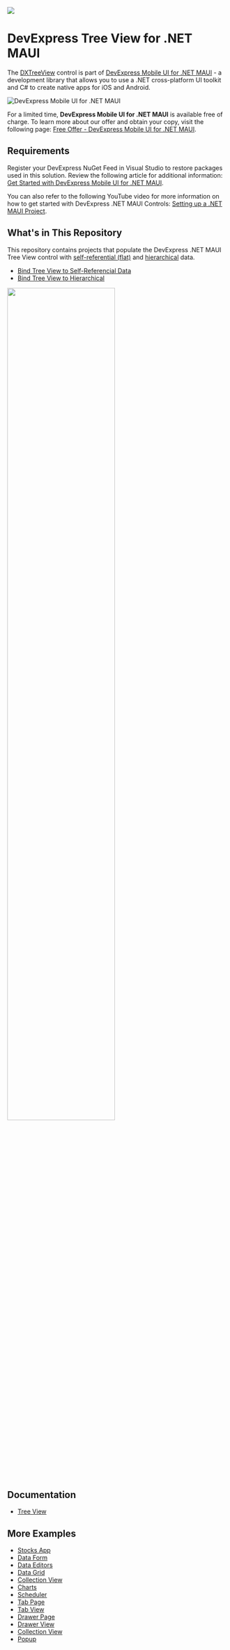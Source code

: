 <!-- default badges list -->
[![](https://img.shields.io/badge/📖_How_to_use_DevExpress_Examples-e9f6fc?style=flat-square)](https://docs.devexpress.com/GeneralInformation/403183)
<!-- default badges end -->

# DevExpress Tree View for .NET MAUI

The [DXTreeView](https://docs.devexpress.com/MAUI/DevExpress.Maui.TreeView.DXTreeView) control is part of [DevExpress Mobile UI for .NET MAUI](https://www.devexpress.com/maui/) - a development library that allows you to use a .NET cross-platform UI toolkit and C# to create native apps for iOS and Android.

![DevExpress Mobile UI for .NET MAUI](./img/maui.png)

For a limited time, **DevExpress Mobile UI for .NET MAUI** is available free of charge. To learn more about our offer and obtain your copy, visit the following page: [Free Offer - DevExpress Mobile UI for .NET MAUI](https://www.devexpress.com/xamarin-free).

## Requirements

Register your DevExpress NuGet Feed in Visual Studio to restore packages used in this solution. Review the following article for additional information: [Get Started with DevExpress Mobile UI for .NET MAUI](https://docs.devexpress.com/MAUI/403249/get-started). 

You can also refer to the following YouTube video for more information on how to get started with DevExpress .NET MAUI Controls: [Setting up a .NET MAUI Project](https://www.youtube.com/watch?v=juJvl5UicIQ).

## What's in This Repository

This repository contains projects that populate the DevExpress .NET MAUI Tree View control with [self-referential (flat)](https://docs.devexpress.com/MAUI/404899/tree-view/display-hierarchical-data#self-referential-data-structure) and [hierarchical](https://docs.devexpress.com/MAUI/404899/tree-view/display-hierarchical-data#hierarchical-data-structure) data.

* [Bind Tree View to Self-Referencial Data](/CS/TreeViewWithSelfReferenceData/)
* [Bind Tree View to Hierarchical](/CS/TreeViewWithHierarchicalData/)

<img src="./img/tree-view.png" width="70%">

## Documentation

- [Tree View](https://docs.devexpress.com/MAUI/404896/tree-view)

## More Examples

* [Stocks App](https://github.com/DevExpress-Examples/maui-stocks-mini)
* [Data Form](https://github.com/DevExpress-Examples/maui-data-form-get-started)
* [Data Editors](https://github.com/DevExpress-Examples/maui-editors-get-started)
* [Data Grid](https://github.com/DevExpress-Examples/maui-data-grid)
* [Collection View](https://github.com/DevExpress-Examples/maui-collection-view)
* [Charts](https://github.com/DevExpress-Examples/maui-charts)
* [Scheduler](https://github.com/DevExpress-Examples/maui-scheduler-get-started)
* [Tab Page](https://github.com/DevExpress-Examples/maui-tab-page-get-started)
* [Tab View](https://github.com/DevExpress-Examples/maui-tab-view-get-started)
* [Drawer Page](https://github.com/DevExpress-Examples/maui-drawer-page-get-started)
* [Drawer View](https://github.com/DevExpress-Examples/maui-drawer-view-get-started)
* [Collection View](https://github.com/DevExpress-Examples/maui-collection-view-get-started)
* [Popup](https://github.com/DevExpress-Examples/maui-popup-get-started)
